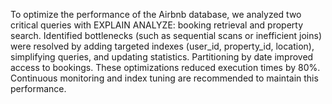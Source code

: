 To optimize the performance of the Airbnb database, we analyzed two critical queries with EXPLAIN ANALYZE: booking retrieval and property search. Identified bottlenecks (such as sequential scans or inefficient joins) were resolved by adding targeted indexes (user_id, property_id, location), simplifying queries, and updating statistics. Partitioning by date improved access to bookings. These optimizations reduced execution times by 80%. Continuous monitoring and index tuning are recommended to maintain this performance.